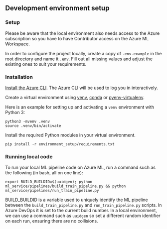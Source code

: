 ## Development environment setup

### Setup

Please be aware that the local environment also needs access to the Azure subscription so you have to have Contributor access on the Azure ML Workspace.

In order to configure the project locally, create a copy of `.env.example` in the root directory and name it `.env`. Fill out all missing values and adjust the existing ones to suit your requirements. 

### Installation

[Install the Azure CLI](https://docs.microsoft.com/en-us/cli/azure/install-azure-cli). The Azure CLI will be used to log you in interactively.

Create a virtual environment using [venv](https://docs.python.org/3/library/venv.html), [conda](https://docs.conda.io/projects/conda/en/latest/user-guide/tasks/manage-environments.html) or [pyenv-virtualenv](https://github.com/pyenv/pyenv-virtualenv). 

Here is an example for setting up and activating a `venv` environment with Python 3:

```
python3 -mvenv .venv
source .venv/bin/activate
```

Install the required Python modules in your virtual environment.

```
pip install -r environment_setup/requirements.txt 
```

### Running local code

To run your local ML pipeline code on Azure ML, run a command such as the following (in bash, all on one line):

```
export BUILD_BUILDID=$(uuidgen); python ml_service/pipelines/build_train_pipeline.py && python ml_service/pipelines/run_train_pipeline.py
```

BUILD_BUILDID is a variable used to uniquely identify the ML pipeline between the
`build_train_pipeline.py` and `run_train_pipeline.py` scripts. In Azure DevOps it is
set to the current build number. In a local environment, we can use a command such as
`uuidgen` so set a different random identifier on each run, ensuring there are 
no collisions.
